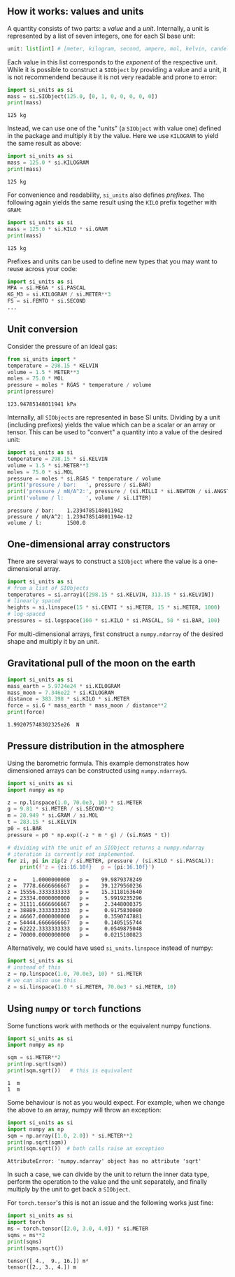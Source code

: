 ## How it works: values and units

A quantity consists of two parts: a *value* and a *unit*.
Internally, a unit is represented by a list of seven integers, one for each SI base unit:

```py
unit: list[int] # [meter, kilogram, second, ampere, mol, kelvin, candela]
```

Each value in this list corresponds to the *exponent* of the respective unit.
While it is possible to construct a `SIObject` by providing a value and a unit, 
it is not recommendend because it is not very readable and prone to error:
```py linenums="1"
import si_units as si
mass = si.SIObject(125.0, [0, 1, 0, 0, 0, 0, 0])
print(mass)
```
```
125 kg
```

Instead, we can use one of the "units" (a `SIObject` with value one) 
defined in the package and multiply it by the value. 
Here we use `KILOGRAM` to yield the same result as above:

```py linenums="1"
import si_units as si
mass = 125.0 * si.KILOGRAM
print(mass)
```
```
125 kg
```

For convenience and readability, `si_units` also defines *prefixes*.
The following again yields the same result using the `KILO`
prefix together with `GRAM`:

```py linenums="1"
import si_units as si
mass = 125.0 * si.KILO * si.GRAM
print(mass)
```
```
125 kg
```

Prefixes and units can be used to define new types that you may want 
to reuse across your code:
```py linenums="1"
import si_units as si
MPA = si.MEGA * si.PASCAL
KG_M3 = si.KILOGRAM / si.METER**3
FS = si.FEMTO * si.SECOND
...
```


## Unit conversion

Consider the pressure of an ideal gas:

```py linenums="1"
from si_units import *
temperature = 298.15 * KELVIN
volume = 1.5 * METER**3
moles = 75.0 * MOL
pressure = moles * RGAS * temperature / volume
print(pressure)
```

```
123.94785148011941 kPa
```

Internally, all `SIObject`s are represented in base SI units.
Dividing by a unit (including prefixes) yields the value which can be a 
scalar or an array or tensor. This can be used to "convert" a quantity
into a value of the desired unit:

```py linenums="1" hl_lines="6-8"
import si_units as si
temperature = 298.15 * si.KELVIN
volume = 1.5 * si.METER**3
moles = 75.0 * si.MOL
pressure = moles * si.RGAS * temperature / volume
print('pressure / bar:   ', pressure / si.BAR)
print('pressure / mN/A^2:', pressure / (si.MILLI * si.NEWTON / si.ANGSTROM**2))
print('volume / l:       ', volume / si.LITER)
```

```
pressure / bar:    1.2394785148011942
pressure / mN/A^2: 1.239478514801194e-12
volume / l:        1500.0
```

## One-dimensional array constructors

There are several ways to construct a `SIObject` where the value
is a one-dimensional array.

```py linenums="1"
import si_units as si
# from a list of SIObjects
temperatures = si.array1([298.15 * si.KELVIN, 313.15 * si.KELVIN])
# linearly spaced
heights = si.linspace(15 * si.CENTI * si.METER, 15 * si.METER, 1000)
# log-spaced
pressures = si.logspace(100 * si.KILO * si.PASCAL, 50 * si.BAR, 100)
```

For multi-dimensional arrays, first construct a `numpy.ndarray` of the
desired shape and multiply it by an unit.

## Gravitational pull of the moon on the earth

```py linenums="1"
import si_units as si
mass_earth = 5.9724e24 * si.KILOGRAM
mass_moon = 7.346e22 * si.KILOGRAM
distance = 383.398 * si.KILO * si.METER
force = si.G * mass_earth * mass_moon / distance**2
print(force)
```

```
1.992075748302325e26  N
```

## Pressure distribution in the atmosphere

Using the barometric formula. 
This example demonstrates how dimensioned arrays can be constructed 
using `numpy.ndarray`s. 

```py linenums="1"
import si_units as si
import numpy as np

z = np.linspace(1.0, 70.0e3, 10) * si.METER
g = 9.81 * si.METER / si.SECOND**2
m = 28.949 * si.GRAM / si.MOL
t = 283.15 * si.KELVIN
p0 = si.BAR
pressure = p0 * np.exp((-z * m * g) / (si.RGAS * t))

# dividing with the unit of an SIObject returns a numpy.ndarray
# iteration is currently not implemented.
for zi, pi in zip(z / si.METER, pressure / (si.KILO * si.PASCAL)):
    print(f'z = {zi:16.10f}   p = {pi:16.10f}')
```

```title="Output"
z =     1.0000000000   p =    99.9879378249
z =  7778.6666666667   p =    39.1279560236
z = 15556.3333333333   p =    15.3118163640
z = 23334.0000000000   p =     5.9919235296
z = 31111.6666666667   p =     2.3448000375
z = 38889.3333333333   p =     0.9175830080
z = 46667.0000000000   p =     0.3590747881
z = 54444.6666666667   p =     0.1405155744
z = 62222.3333333333   p =     0.0549875048
z = 70000.0000000000   p =     0.0215180823
```

Alternatively, we could have used `si_units.linspace` instead of numpy:
```py linenums="1"
import si_units as si
# instead of this
z = np.linspace(1.0, 70.0e3, 10) * si.METER
# we can also use this
z = si.linspace(1.0 * si.METER, 70.0e3 * si.METER, 10)
```

## Using `numpy` or `torch` functions

Some functions work with methods or the equivalent numpy functions.

```py linenums="1"
import si_units as si
import numpy as np

sqm = si.METER**2
print(np.sqrt(sqm))
print(sqm.sqrt())   # this is equivalent
```

```
1  m
1  m
```

Some behaviour is not as you would expect. For example, when we
change the above to an array, numpy will throw an exception:
```py linenums="1"
import si_units as si
import numpy as np
sqm = np.array([1.0, 2.0]) * si.METER**2
print(np.sqrt(sqm))
print(sqm.sqrt())  # both calls raise an exception
```
```
AttributeError: 'numpy.ndarray' object has no attribute 'sqrt'
```

In such a case, we can divide by the unit to return the inner data type,
perform the operation to the value and the unit separately, and finally 
multiply by the unit to get back a `SIObject`.

For `torch.tensor`'s this is not an issue and the following works just 
fine:

```py linenums="1"
import si_units as si
import torch
ms = torch.tensor([2.0, 3.0, 4.0]) * si.METER
sqms = ms**2
print(sqms)
print(sqms.sqrt())
```

```
tensor([ 4.,  9., 16.]) m²
tensor([2., 3., 4.]) m
```
